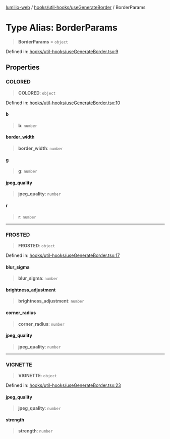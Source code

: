 [lumilio-web](../../../../modules.md) / [hooks/util-hooks/useGenerateBorder](../index.md) / BorderParams

# Type Alias: BorderParams

> **BorderParams** = `object`

Defined in: [hooks/util-hooks/useGenerateBorder.tsx:9](https://github.com/EdwinZhanCN/Lumilio-Photos/blob/1644752835268dce152ae5a6ed8e77af6920f217/web/src/hooks/util-hooks/useGenerateBorder.tsx#L9)

## Properties

### COLORED

> **COLORED**: `object`

Defined in: [hooks/util-hooks/useGenerateBorder.tsx:10](https://github.com/EdwinZhanCN/Lumilio-Photos/blob/1644752835268dce152ae5a6ed8e77af6920f217/web/src/hooks/util-hooks/useGenerateBorder.tsx#L10)

#### b

> **b**: `number`

#### border\_width

> **border\_width**: `number`

#### g

> **g**: `number`

#### jpeg\_quality

> **jpeg\_quality**: `number`

#### r

> **r**: `number`

***

### FROSTED

> **FROSTED**: `object`

Defined in: [hooks/util-hooks/useGenerateBorder.tsx:17](https://github.com/EdwinZhanCN/Lumilio-Photos/blob/1644752835268dce152ae5a6ed8e77af6920f217/web/src/hooks/util-hooks/useGenerateBorder.tsx#L17)

#### blur\_sigma

> **blur\_sigma**: `number`

#### brightness\_adjustment

> **brightness\_adjustment**: `number`

#### corner\_radius

> **corner\_radius**: `number`

#### jpeg\_quality

> **jpeg\_quality**: `number`

***

### VIGNETTE

> **VIGNETTE**: `object`

Defined in: [hooks/util-hooks/useGenerateBorder.tsx:23](https://github.com/EdwinZhanCN/Lumilio-Photos/blob/1644752835268dce152ae5a6ed8e77af6920f217/web/src/hooks/util-hooks/useGenerateBorder.tsx#L23)

#### jpeg\_quality

> **jpeg\_quality**: `number`

#### strength

> **strength**: `number`
